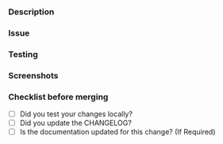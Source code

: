 <!-- PRS-123: Short description of change -->

### Description
<!-- A longer description of the change -->

### Issue
<!-- JIRA link -->

### Testing
<!-- Provide QA steps -->

### Screenshots
<!-- If relevant -->

### Checklist before merging

* [ ] Did you test your changes locally?
* [ ] Did you update the CHANGELOG?
* [ ] Is the documentation updated for this change? (If Required)
